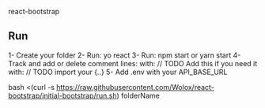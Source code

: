 react-bootstrap

## Run
1- Create your folder
2- Run: yo react
3- Run: npm start or yarn start
4- Track and add or delete comment lines: with: // TODO Add this if you need it with: // TODO import your {..}
5- Add .env with your API_BASE_URL




bash <(curl -s https://raw.githubusercontent.com/Wolox/react-bootstrap/initial-bootstrap/run.sh) folderName
